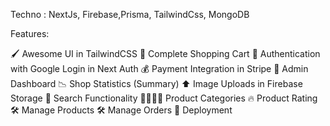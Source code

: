 Techno : NextJs, Firebase,Prisma, TailwindCss, MongoDB

Features:

🖌️ Awesome UI in TailwindCSS
🛒 Complete Shopping Cart
🔐 Authentication with Google Login in Next Auth
💰 Payment Integration in Stripe
👀 Admin Dashboard
📉 Shop Statistics (Summary)
⬆️ Image Uploads in Firebase Storage
🔎 Search Functionality
👨‍👩‍👧‍👦 Product Categories
🔥 Product Rating
🛠️ Manage Products
🛠️ Manage Orders
🚀 Deployment